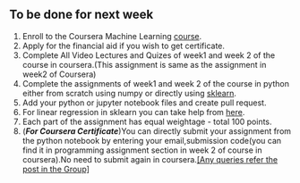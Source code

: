 ## To be done for next week

1. Enroll to the Coursera Machine Learning [course](https://www.coursera.org/learn/machine-learning).
2. Apply for the financial aid if you wish to get certificate.
3. Complete All Video Lectures and Quizes of week1 and week 2 of the course in coursera.(This assignment is same as the assignment in week2 of Coursera)
4. Complete the assignments of week1 and week 2 of the course in python either from scratch using numpy or directly using [sklearn](https://scikit-learn.org/stable/modules/generated/sklearn.linear_model.LinearRegression.html).
5. Add your python or jupyter notebook files and create pull request.
6. For linear regression in sklearn you can take help from [here](https://jakevdp.github.io/PythonDataScienceHandbook/05.06-linear-regression.html).
7. Each part of the assignment has equal weightage - total 100 points.
8. (***For Coursera Certificate***)You can directly submit your assignment from the python notebook by entering your email,submission code(you can find it in programming assignment section in week 2 of course in coursera).No need to submit again in coursera.[[Any queries refer the post in the Group]](https://www.facebook.com/groups/355807202009854/)
